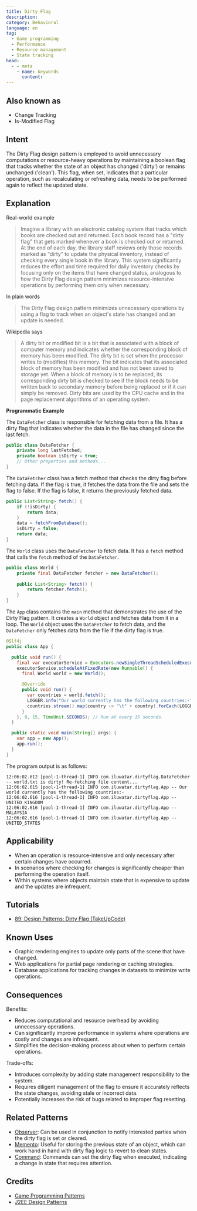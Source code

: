 ```yaml
---
title: Dirty Flag
description:
category: Behavioral
language: en
tag:
  - Game programming
  - Performance
  - Resource management
  - State tracking
head:
  - - meta
    - name: keywords
      content:
---
```


## Also known as

* Change Tracking
* Is-Modified Flag

## Intent

The Dirty Flag design pattern is employed to avoid unnecessary computations or resource-heavy operations by maintaining a boolean flag that tracks whether the state of an object has changed ('dirty') or remains unchanged ('clean'). This flag, when set, indicates that a particular operation, such as recalculating or refreshing data, needs to be performed again to reflect the updated state.

## Explanation

Real-world example

> Imagine a library with an electronic catalog system that tracks which books are checked out and returned. Each book record has a "dirty flag" that gets marked whenever a book is checked out or returned. At the end of each day, the library staff reviews only those records marked as "dirty" to update the physical inventory, instead of checking every single book in the library. This system significantly reduces the effort and time required for daily inventory checks by focusing only on the items that have changed status, analogous to how the Dirty Flag design pattern minimizes resource-intensive operations by performing them only when necessary.

In plain words

> The Dirty Flag design pattern minimizes unnecessary operations by using a flag to track when an object's state has changed and an update is needed.

Wikipedia says

> A dirty bit or modified bit is a bit that is associated with a block of computer memory and indicates whether the corresponding block of memory has been modified. The dirty bit is set when the processor writes to (modifies) this memory. The bit indicates that its associated block of memory has been modified and has not been saved to storage yet. When a block of memory is to be replaced, its corresponding dirty bit is checked to see if the block needs to be written back to secondary memory before being replaced or if it can simply be removed. Dirty bits are used by the CPU cache and in the page replacement algorithms of an operating system.

**Programmatic Example**

The `DataFetcher` class is responsible for fetching data from a file. It has a dirty flag that indicates whether the data in the file has changed since the last fetch.

```java
public class DataFetcher {
    private long lastFetched;
    private boolean isDirty = true;
    // Other properties and methods...
}
```

The `DataFetcher` class has a fetch method that checks the dirty flag before fetching data. If the flag is true, it fetches the data from the file and sets the flag to false. If the flag is false, it returns the previously fetched data.

```java
public List<String> fetch() {
    if (!isDirty) {
        return data;
    }
    data = fetchFromDatabase();
    isDirty = false;
    return data;
}
```

The `World` class uses the `DataFetcher` to fetch data. It has a `fetch` method that calls the `fetch` method of the `DataFetcher`.

```java
public class World {
    private final DataFetcher fetcher = new DataFetcher();
  
    public List<String> fetch() {
        return fetcher.fetch();
    }
}
```

The `App` class contains the `main` method that demonstrates the use of the Dirty Flag pattern. It creates a `World` object and fetches data from it in a loop. The `World` object uses the `DataFetcher` to fetch data, and the `DataFetcher` only fetches data from the file if the dirty flag is true.

```java
@Slf4j
public class App {

  public void run() {
    final var executorService = Executors.newSingleThreadScheduledExecutor();
    executorService.scheduleAtFixedRate(new Runnable() {
      final World world = new World();

      @Override
      public void run() {
        var countries = world.fetch();
        LOGGER.info("Our world currently has the following countries:-");
        countries.stream().map(country -> "\t" + country).forEach(LOGGER::info);
      }
    }, 0, 15, TimeUnit.SECONDS); // Run at every 15 seconds.
  }

  public static void main(String[] args) {
    var app = new App();
    app.run();
  }
}
```

The program output is as follows:

```
12:06:02.612 [pool-1-thread-1] INFO com.iluwatar.dirtyflag.DataFetcher -- world.txt is dirty! Re-fetching file content...
12:06:02.615 [pool-1-thread-1] INFO com.iluwatar.dirtyflag.App -- Our world currently has the following countries:-
12:06:02.616 [pool-1-thread-1] INFO com.iluwatar.dirtyflag.App -- 	UNITED_KINGDOM
12:06:02.616 [pool-1-thread-1] INFO com.iluwatar.dirtyflag.App -- 	MALAYSIA
12:06:02.616 [pool-1-thread-1] INFO com.iluwatar.dirtyflag.App -- 	UNITED_STATES
```

## Applicability

* When an operation is resource-intensive and only necessary after certain changes have occurred.
* In scenarios where checking for changes is significantly cheaper than performing the operation itself.
* Within systems where objects maintain state that is expensive to update and the updates are infrequent.

## Tutorials

* [89: Design Patterns: Dirty Flag (TakeUpCode)](https://www.takeupcode.com/podcast/89-design-patterns-dirty-flag/)

## Known Uses

* Graphic rendering engines to update only parts of the scene that have changed.
* Web applications for partial page rendering or caching strategies.
* Database applications for tracking changes in datasets to minimize write operations.

## Consequences

Benefits:

* Reduces computational and resource overhead by avoiding unnecessary operations.
* Can significantly improve performance in systems where operations are costly and changes are infrequent.
* Simplifies the decision-making process about when to perform certain operations.

Trade-offs:

* Introduces complexity by adding state management responsibility to the system.
* Requires diligent management of the flag to ensure it accurately reflects the state changes, avoiding stale or incorrect data.
* Potentially increases the risk of bugs related to improper flag resetting.

## Related Patterns

* [Observer](https://java-design-patterns.com/patterns/observer/): Can be used in conjunction to notify interested parties when the dirty flag is set or cleared.
* [Memento](https://java-design-patterns.com/patterns/memento/): Useful for storing the previous state of an object, which can work hand in hand with dirty flag logic to revert to clean states.
* [Command](https://java-design-patterns.com/patterns/command/): Commands can set the dirty flag when executed, indicating a change in state that requires attention.

## Credits

* [Game Programming Patterns](https://amzn.to/3PUzbgu)
* [J2EE Design Patterns](https://amzn.to/4dpzgmx)

